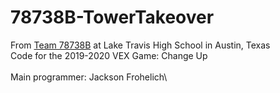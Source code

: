 # 78738B-TowerTakeover
From [Team 78738B](https://ltrobotics.org/78738B/) at Lake Travis High School in Austin, Texas\
Code for the 2019-2020 VEX Game: Change Up\
\
Main programmer: Jackson Frohelich\
